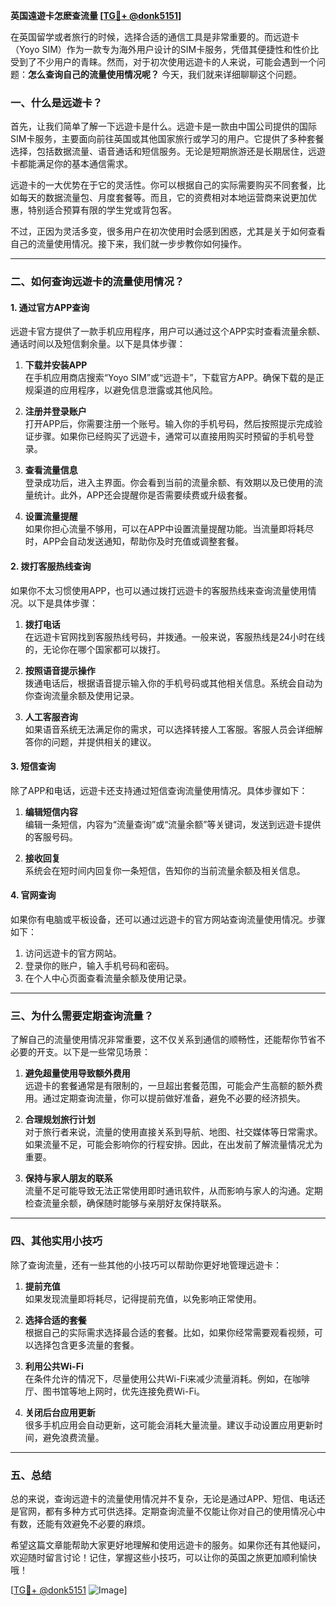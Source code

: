 **英国遠遊卡怎麽查流量 [[TG💪+ @donk5151](https://t.me/s/donk5151)]**

在英国留学或者旅行的时候，选择合适的通信工具是非常重要的。而远遊卡（Yoyo SIM）作为一款专为海外用户设计的SIM卡服务，凭借其便捷性和性价比受到了不少用户的青睐。然而，对于初次使用远遊卡的人来说，可能会遇到一个问题：**怎么查询自己的流量使用情况呢？** 今天，我们就来详细聊聊这个问题。

### 一、什么是远遊卡？

首先，让我们简单了解一下远遊卡是什么。远遊卡是一款由中国公司提供的国际SIM卡服务，主要面向前往英国或其他国家旅行或学习的用户。它提供了多种套餐选择，包括数据流量、语音通话和短信服务。无论是短期旅游还是长期居住，远遊卡都能满足你的基本通信需求。

远遊卡的一大优势在于它的灵活性。你可以根据自己的实际需要购买不同套餐，比如每天的数据流量包、月度套餐等。而且，它的资费相对本地运营商来说更加优惠，特别适合预算有限的学生党或背包客。

不过，正因为灵活多变，很多用户在初次使用时会感到困惑，尤其是关于如何查看自己的流量使用情况。接下来，我们就一步步教你如何操作。

---

### 二、如何查询远遊卡的流量使用情况？

#### 1. **通过官方APP查询**
远遊卡官方提供了一款手机应用程序，用户可以通过这个APP实时查看流量余额、通话时间以及短信剩余量。以下是具体步骤：

1. **下载并安装APP**  
   在手机应用商店搜索“Yoyo SIM”或“远遊卡”，下载官方APP。确保下载的是正规渠道的应用程序，以避免信息泄露或其他风险。

2. **注册并登录账户**  
   打开APP后，你需要注册一个账号。输入你的手机号码，然后按照提示完成验证步骤。如果你已经购买了远遊卡，通常可以直接用购买时预留的手机号登录。

3. **查看流量信息**  
   登录成功后，进入主界面。你会看到当前的流量余额、有效期以及已使用的流量统计。此外，APP还会提醒你是否需要续费或升级套餐。

4. **设置流量提醒**  
   如果你担心流量不够用，可以在APP中设置流量提醒功能。当流量即将耗尽时，APP会自动发送通知，帮助你及时充值或调整套餐。

#### 2. **拨打客服热线查询**
如果你不太习惯使用APP，也可以通过拨打远遊卡的客服热线来查询流量使用情况。以下是具体步骤：

1. **拨打电话**  
   在远遊卡官网找到客服热线号码，并拨通。一般来说，客服热线是24小时在线的，无论你在哪个国家都可以拨打。

2. **按照语音提示操作**  
   拨通电话后，根据语音提示输入你的手机号码或其他相关信息。系统会自动为你查询流量余额及使用记录。

3. **人工客服咨询**  
   如果语音系统无法满足你的需求，可以选择转接人工客服。客服人员会详细解答你的问题，并提供相关的建议。

#### 3. **短信查询**
除了APP和电话，远遊卡还支持通过短信查询流量使用情况。具体步骤如下：

1. **编辑短信内容**  
   编辑一条短信，内容为“流量查询”或“流量余额”等关键词，发送到远遊卡提供的客服号码。

2. **接收回复**  
   系统会在短时间内回复你一条短信，告知你的当前流量余额及相关信息。

#### 4. **官网查询**
如果你有电脑或平板设备，还可以通过远遊卡的官方网站查询流量使用情况。步骤如下：

1. 访问远遊卡的官方网站。
2. 登录你的账户，输入手机号码和密码。
3. 在个人中心页面查看流量余额及使用记录。

---

### 三、为什么需要定期查询流量？

了解自己的流量使用情况非常重要，这不仅关系到通信的顺畅性，还能帮你节省不必要的开支。以下是一些常见场景：

1. **避免超量使用导致额外费用**  
   远遊卡的套餐通常是有限制的，一旦超出套餐范围，可能会产生高额的额外费用。通过定期查询流量，你可以提前做好准备，避免不必要的经济损失。

2. **合理规划旅行计划**  
   对于旅行者来说，流量的使用直接关系到导航、地图、社交媒体等日常需求。如果流量不足，可能会影响你的行程安排。因此，在出发前了解流量情况尤为重要。

3. **保持与家人朋友的联系**  
   流量不足可能导致无法正常使用即时通讯软件，从而影响与家人的沟通。定期检查流量余额，确保随时能够与亲朋好友保持联系。

---

### 四、其他实用小技巧

除了查询流量，还有一些其他的小技巧可以帮助你更好地管理远遊卡：

1. **提前充值**  
   如果发现流量即将耗尽，记得提前充值，以免影响正常使用。

2. **选择合适的套餐**  
   根据自己的实际需求选择最合适的套餐。比如，如果你经常需要观看视频，可以选择包含更多流量的套餐。

3. **利用公共Wi-Fi**  
   在条件允许的情况下，尽量使用公共Wi-Fi来减少流量消耗。例如，在咖啡厅、图书馆等地上网时，优先连接免费Wi-Fi。

4. **关闭后台应用更新**  
   很多手机应用会自动更新，这可能会消耗大量流量。建议手动设置应用更新时间，避免浪费流量。

---

### 五、总结

总的来说，查询远遊卡的流量使用情况并不复杂，无论是通过APP、短信、电话还是官网，都有多种方式可供选择。定期查询流量不仅能让你对自己的使用情况心中有数，还能有效避免不必要的麻烦。

希望这篇文章能帮助大家更好地理解和使用远遊卡的服务。如果你还有其他疑问，欢迎随时留言讨论！记住，掌握这些小技巧，可以让你的英国之旅更加顺利愉快哦！

[[TG💪+ @donk5151](https://t.me/s/donk5151) ![Image](https://i.postimg.cc/rwNCRYN7/Snipaste-2025-04-30-17-27-05.png)]